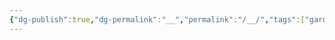 ```yaml
---
{"dg-publish":true,"dg-permalink":"__","permalink":"/__/","tags":["gardenEntry"],"dgShowLocalGraph":true,"dgEnableSearch":true,"noteIcon":""}
---
```

